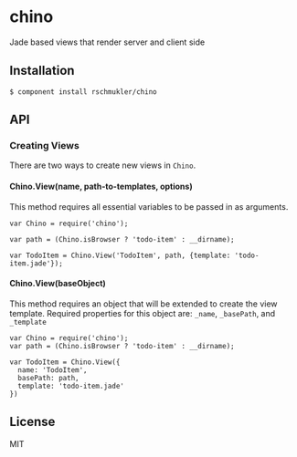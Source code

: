 
# chino

  Jade based views that render server and client side

## Installation

    $ component install rschmukler/chino

## API

### Creating Views

There are two ways to create new views in `Chino`. 

#### Chino.View(name, path-to-templates, options)

This method requires all essential variables to be passed in as arguments.

    var Chino = require('chino');

    var path = (Chino.isBrowser ? 'todo-item' : __dirname);

    var TodoItem = Chino.View('TodoItem', path, {template: 'todo-item.jade'});

#### Chino.View(baseObject)

This method requires an object that will be extended to create the view
template. Required properties for this object are: `_name`, `_basePath`, and
`_template`

    var Chino = require('chino');
    var path = (Chino.isBrowser ? 'todo-item' : __dirname);

    var TodoItem = Chino.View({
      name: 'TodoItem',
      basePath: path,
      template: 'todo-item.jade'
    })

## License

  MIT
